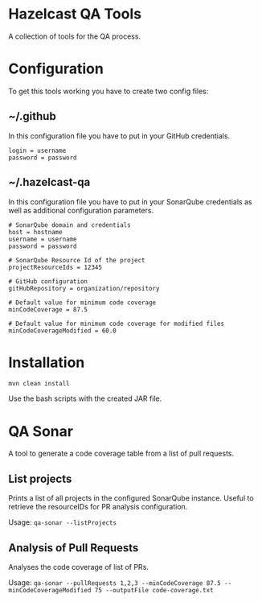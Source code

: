 Hazelcast QA Tools
==================

A collection of tools for the QA process.

# Configuration

To get this tools working you have to create two config files:

## ~/.github

In this configuration file you have to put in your GitHub credentials.

```
login = username
password = password
```

## ~/.hazelcast-qa

In this configuration file you have to put in your SonarQube credentials as well as additional configuration parameters.

```
# SonarQube domain and credentials
host = hostname
username = username
password = password

# SonarQube Resource Id of the project
projectResourceIds = 12345

# GitHub configuration
gitHubRepository = organization/repository

# Default value for minimum code coverage
minCodeCoverage = 87.5

# Default value for minimum code coverage for modified files
minCodeCoverageModified = 60.0
```

# Installation

```
mvn clean install
```

Use the bash scripts with the created JAR file.

# QA Sonar

A tool to generate a code coverage table from a list of pull requests.

## List projects

Prints a list of all projects in the configured SonarQube instance.
Useful to retrieve the resourceIDs for PR analysis configuration.

Usage: `qa-sonar --listProjects`

## Analysis of Pull Requests

Analyses the code coverage of list of PRs.

Usage: `qa-sonar --pullRequests 1,2,3 --minCodeCoverage 87.5 --minCodeCoverageModified 75 --outputFile code-coverage.txt`
